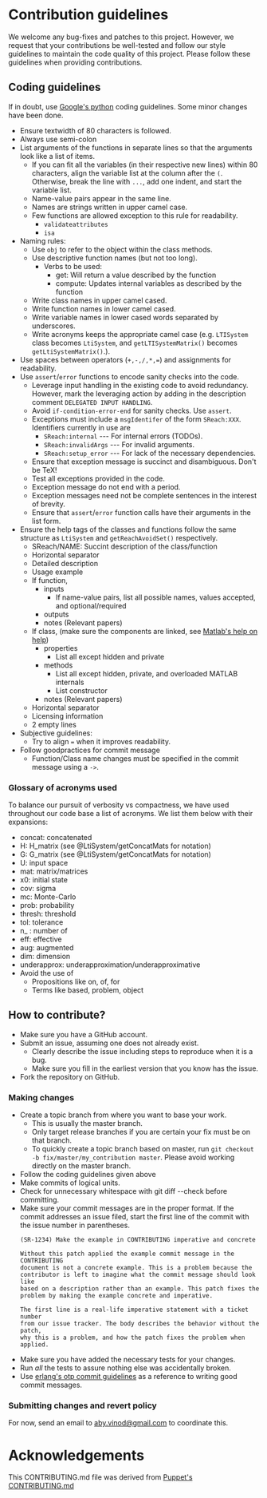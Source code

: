 # Contribution guidelines

We welcome any bug-fixes and patches to this project. However, we request that
your contributions be well-tested and follow our style guidelines to maintain
the code quality of this project. Please follow these guidelines when providing
contributions.
  
## Coding guidelines

If in doubt, use [Google's
python](https://google.github.io/styleguide/pyguide.html) coding guidelines.
Some minor changes have been done.

- Ensure textwidth of 80 characters is followed.
- Always use semi-colon
- List arguments of the functions in separate lines so that the arguments
  look like a list of items.
    - If you can fit all the variables (in their respective new lines) within
      80 characters, align the variable list at the column after the `(`.
      Otherwise, break the line with `...`, add one indent, and start the
      variable list.
    - Name-value pairs appear in the same line.
    - Names are strings written in upper camel case.
    - Few functions are allowed exception to this rule for readability.
        * `validateattributes`
        * `isa`
- Naming rules:
    - Use `obj` to refer to the object within the class methods.
    - Use descriptive function names (but not too long).
        - Verbs to be used:
            - get: Will return a value described by the function
            - compute: Updates internal variables as described by the function
    - Write class names in upper camel cased.
    - Write function names in lower camel cased.
    - Write variable names in lower cased words separated by underscores.
    - Write acronyms keeps the appropriate camel case (e.g. `LTISystem` class
      becomes `LtiSystem`, and `getLTISystemMatrix()` becomes
      `getLtiSystemMatrix()`.).
- Use spaces between operators (`+,-,/,*,=`) and assignments for readability.
- Use `assert`/`error` functions to encode sanity checks into the code.
    - Leverage input handling in the existing code to avoid redundancy. However,
      mark the leveraging action by adding in the description comment `DELEGATED
      INPUT HANDLING`.
    - Avoid `if-condition-error-end` for sanity checks. Use `assert`.
    - Exceptions must include a `msgIdentifer` of the form `SReach:XXX`.
      Identifiers currently in use are
        * `SReach:internal`    --- For internal errors (TODOs).
        * `SReach:invalidArgs` --- For invalid arguments.
        * `SReach:setup_error` --- For lack of the necessary dependencies.
    - Ensure that exception message is succinct and disambiguous. Don't be TeX!
    - Test all exceptions provided in the code.
    - Exception message do not end with a period.
    - Exception messages need not be complete sentences in the interest of
      brevity.
    - Ensure that `assert`/`error` function calls have their arguments in the
      list form.
- Ensure the help tags of the classes and functions follow the same
  structure as `LtiSystem` and `getReachAvoidSet()` respectively.
    - SReach/NAME: Succint description of the class/function
    - Horizontal separator
    - Detailed description
    - Usage example
    - If function, 
        - inputs 
            - If name-value pairs, list all possible names, values accepted, and
              optional/required
        - outputs
        - notes (Relevant papers)
    - If class, (make sure the components are linked, see
      [Matlab's help on help](https://www.mathworks.com/help/matlab/matlab_prog/create-help-for-classes.html))
        - properties 
            - List all except hidden and private
        - methods
            - List all except hidden, private, and overloaded MATLAB internals
            - List constructor
        - notes (Relevant papers)
    - Horizontal separator
    - Licensing information
    - 2 empty lines
- Subjective guidelines:
    - Try to align `=` when it improves readability.
- Follow goodpractices for commit message
    - Function/Class name changes must be specified in the commit message using
      a `->`.

### Glossary of acronyms used

To balance our pursuit of verbosity vs compactness, we have used throughout our
code base a list of acronyms. We list them below with their expansions:

- concat: concatenated 
- H: H\_matrix (see @LtiSystem/getConcatMats for notation)
- G: G\_matrix (see @LtiSystem/getConcatMats for notation)
- U: input space
- mat: matrix/matrices
- x0: initial state 
- cov: sigma
- mc: Monte-Carlo
- prob: probability
- thresh: threshold
- tol: tolerance
- n\_ : number of
- eff: effective
- aug: augmented
- dim: dimension
- underapprox: underapproximation/underapproximative
- Avoid the use of
    - Propositions like on, of, for
    - Terms like based, problem, object

## How to contribute?

- Make sure you have a GitHub account.
- Submit an issue, assuming one does not already exist.
    - Clearly describe the issue including steps to reproduce when it is a bug.
    - Make sure you fill in the earliest version that you know has the issue.
- Fork the repository on GitHub.

### Making changes

- Create a topic branch from where you want to base your work.
    - This is usually the master branch.
    - Only target release branches if you are certain your fix must be on that
      branch.
    - To quickly create a topic branch based on master, run 
      `git checkout -b fix/master/my_contribution master`. Please avoid working
      directly on the master branch.
- Follow the coding guidelines given above
- Make commits of logical units.
- Check for unnecessary whitespace with git diff --check before committing.
- Make sure your commit messages are in the proper format. If the commit
  addresses an issue filed, start the first line of the commit with the issue
  number in parentheses.
     ```
     (SR-1234) Make the example in CONTRIBUTING imperative and concrete
 
     Without this patch applied the example commit message in the CONTRIBUTING
     document is not a concrete example. This is a problem because the
     contributor is left to imagine what the commit message should look like
     based on a description rather than an example. This patch fixes the
     problem by making the example concrete and imperative.
 
     The first line is a real-life imperative statement with a ticket number
     from our issue tracker. The body describes the behavior without the patch,
     why this is a problem, and how the patch fixes the problem when applied.
     ``` 
- Make sure you have added the necessary tests for your changes.
- Run _all_ the tests to assure nothing else was accidentally broken.
- Use [erlang's otp commit
  guidelines](https://github.com/erlang/otp/wiki/writing-good-commit-messages)
  as a 
  reference to writing good commit messages.

### Submitting changes and revert policy

For now, send an email to [aby.vinod@gmail.com](aby.vinod@gmail.com) to coordinate this.

# Acknowledgements

This CONTRIBUTING.md file was derived from [Puppet's CONTRIBUTING.md](
ttps://github.com/puppetlabs/puppet/blob/master/CONTRIBUTING.md)
